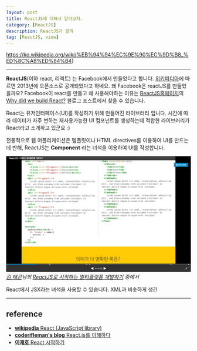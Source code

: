 ```yaml
---
layout: post
title: ReactJS에 대해서 알아보자.
category: [ReactJS]
description: ReactJS가 뭘까
tag: [ReactJS, view]
---
```


https://ko.wikipedia.org/wiki/%EB%94%94%EC%9E%90%EC%9D%B8_%ED%8C%A8%ED%84%B4)

---

**ReactJS**(이하 react, 리엑트) 는 Facebook에서 만들었다고 합니다. [위키피디아]((https://en.wikipedia.org/wiki/React_(JavaScript_library)))에 따르면 2013년에 오픈소스로 공개되었다고 하네요. 왜 Facebook은 reactJS를 만들었을까요? Facebook이 react를 만들고 왜 사용해야하는 이유는 [ReactJS홈페이지](https://facebook.github.io/)의 [Why did we build React?](https://facebook.github.io/react/blog/2013/06/05/why-react.html) 블로그 포스트에서 찾을 수 있습니다.

React는 유저인터페이스(UI)를 작성하기 위해 만들어진 라이브러리 입니다. 시간에 따라 데이터가 자주 변하는 재사용가능한 UI 컴포넌트를 생성하는데 적합한 라이브러리가 React라고 소개하고 있군요 :)

전통적으로 웹 어플리케이션은 템플릿이나 HTML directives를 이용하여 UI를 만드는데 반해, ReactJS는 **Component** 라는 녀석을 이용하여 UI를 작성합니다.

![예1](/images/react/0/0.png)
*[김
태곤](http://www.slideshare.net/taggon?utm_campaign=profiletracking&utm_medium=sssite&utm_source=ssslideview)님의 [ReactJS로 시작하는 멀티플랫폼 개발하기](http://www.slideshare.net/taggon/reactjs-55995670) 중에서*

React에서 JSX라는 녀석을 사용할 수 있습니다. XML과 비슷하게 생긴



---

## reference

- [**wikipedia** React (JavaScript library)](https://en.wikipedia.org/wiki/React_(JavaScript_library))
- [**coderifleman's blog** React.js를 이해하다](http://blog.coderifleman.com/2015/06/23/learning-react-1/)
- [**이재호** React 시작하기](http://webframeworks.kr/tutorials/react/getting-started/)
